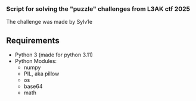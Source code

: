 ### Script for solving the "puzzle" challenges from L3AK ctf 2025
The challenge was made by Sylv1e




## Requirements
- Python 3 (made for python 3.11)
- Python Modules:
  - numpy
  - PIL, aka pillow
  - os
  - base64
  - math




